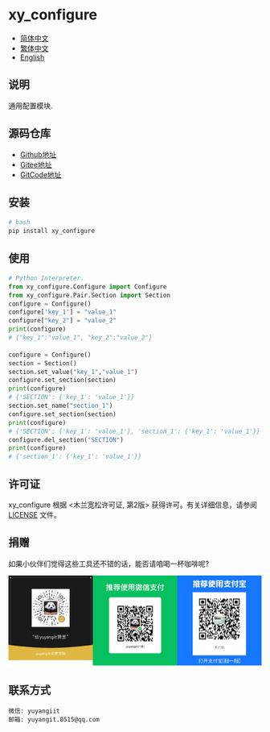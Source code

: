 <!--
 * @Author: yuyangit yuyangit.0515@qq.com
 * @Date: 2024-10-19 10:55:02
 * @LastEditors: yuyangit yuyangit.0515@qq.com
 * @LastEditTime: 2024-10-19 11:04:20
 * @FilePath: /xy_configure/README.md
 * @Description: 这是默认设置,请设置`customMade`, 打开koroFileHeader查看配置 进行设置: https://github.com/OBKoro1/koro1FileHeader/wiki/%E9%85%8D%E7%BD%AE
-->
# xy_configure

- [简体中文](readme/README_zh_CN.md)
- [繁体中文](readme/README_zh_TW.md)
- [English](readme/README_en.md)

## 说明

通用配置模块.


## 源码仓库

- <a href="https://github.com/xy-base/xy_configure.git" target="_blank">Github地址</a>  
- <a href="https://gitee.com/xy-opensource/xy_configure.git" target="_blank">Gitee地址</a>  
- <a href="https://gitcode.com/xy-opensource/xy_configure.git" target="_blank">GitCode地址</a>  

## 安装

```bash
# bash
pip install xy_configure
```

## 使用

```python
# Python Interpreter.
from xy_configure.Configure import Configure
from xy_configure.Pair.Section import Section
configure = Configure() 
configure['key_1'] = "value_1"
configure["key_2"] = "value_2"
print(configure)
# {"key_1":"value_1", "key_2":"value_2"}

configure = Configure() 
section = Section()
section.set_value("key_1","value_1")
configure.set_section(section)
print(configure)
# {'SECTION': {'key_1': 'value_1'}}
section.set_name("section_1")
configure.set_section(section)
print(configure)
# {'SECTION': {'key_1': 'value_1'}, 'section_1': {'key_1': 'value_1'}}
configure.del_section("SECTION")
print(configure)
# {'section_1': {'key_1': 'value_1'}}

```

## 许可证
xy_configure 根据 <木兰宽松许可证, 第2版> 获得许可。有关详细信息，请参阅 [LICENSE](LICENSE) 文件。


## 捐赠

如果小伙伴们觉得这些工具还不错的话，能否请咱喝一杯咖啡呢?  

![Pay-Total](./readme/Pay-Total.png)


## 联系方式

```
微信: yuyangiit
邮箱: yuyangit.0515@qq.com
```
